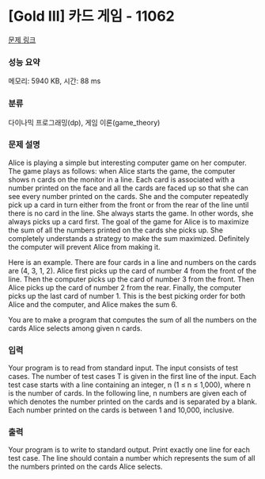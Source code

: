# [Gold III] 카드 게임 - 11062 

[문제 링크](https://www.acmicpc.net/problem/11062) 

### 성능 요약

메모리: 5940 KB, 시간: 88 ms

### 분류

다이나믹 프로그래밍(dp), 게임 이론(game_theory)

### 문제 설명

<p>Alice is playing a simple but interesting computer game on her computer. The game plays as follows: when Alice starts the game, the computer shows n cards on the monitor in a line. Each card is associated with a number printed on the face and all the cards are faced up so that she can see every number printed on the cards. She and the computer repeatedly pick up a card in turn either from the front or from the rear of the line until there is no card in the line. She always starts the game. In other words, she always picks up a card first. The goal of the game for Alice is to maximize the sum of all the numbers printed on the cards she picks up. She completely understands a strategy to make the sum maximized. Definitely the computer will prevent Alice from making it.</p>

<p>Here is an example. There are four cards in a line and numbers on the cards are (4, 3, 1, 2). Alice first picks up the card of number 4 from the front of the line. Then the computer picks up the card of number 3 from the front. Then Alice picks up the card of number 2 from the rear. Finally, the computer picks up the last card of number 1. This is the best picking order for both Alice and the computer, and Alice makes the sum 6.</p>

<p>You are to make a program that computes the sum of all the numbers on the cards Alice selects among given n cards.</p>

### 입력 

 <p>Your program is to read from standard input. The input consists of test cases. The number of test cases T is given in the first line of the input. Each test case starts with a line containing an integer, n (1 ≤ n ≤ 1,000), where n is the number of cards. In the following line, n numbers are given each of which denotes the number printed on the cards and is separated by a blank. Each number printed on the cards is between 1 and 10,000, inclusive.</p>

### 출력 

 <p>Your program is to write to standard output. Print exactly one line for each test case. The line should contain a number which represents the sum of all the numbers printed on the cards Alice selects. </p>

